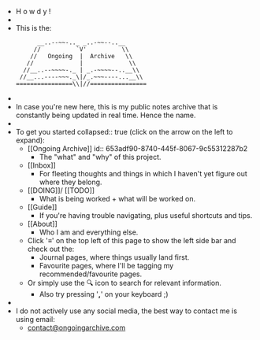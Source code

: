 - H o w d y !
-
- This is the:
  ```
        __..--~~-.._ _..-~~--..__
       //          `V'          \\ 
      //   Ongoing  |  Archive   \\
     //             |             \\  
    //__..--~~~~-._ | _.-~~~~--..__\\ 
   //__...----~~~._\|/_.~~~----...__\\
  ================\\|//================
  ```
-
- In case you're new here, this is my public notes archive that is constantly being updated in real time. Hence the name.
-
- To get you started 
  collapsed:: true
  (click on the arrow on the left to expand):
	- [[Ongoing Archive]]
	  id:: 653adf90-8740-445f-8067-9c55312287b2
		- The "what" and "why" of this project.
	- [[Inbox]]
		- For fleeting thoughts and things in which I haven't yet figure out where they belong.
	- [[DOING]]/ [[TODO]]
		- What is being worked + what will be worked on.
	- [[Guide]]
		- If you're having trouble navigating, plus useful shortcuts and tips.
	- [[About]]
		- Who I am and everything else.
	- Click '**≡**' on the top left of this page to show the left side bar and check out the:
		- Journal pages, where things usually land first.
		- Favourite pages, where I'll be tagging my recommended/favourite pages.
	- Or simply use the 🔍 icon to search for relevant information.
		- Also try pressing '**,**' on your keyboard ;)
-
- I do not actively use any social media, the best way to contact me is using email:
	- [contact@ongoingarchive.com](mailto:contact@ongoingarchive.com)